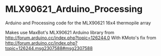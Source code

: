 # MLX90621_Arduino_Processing
Arduino and Processing code for the MLX90621 16x4 thermopile array 

Makes use MaxBot's MLX90621 Arduino library from http://forum.arduino.cc/index.php?topic=126244.0
With KMoto's fix from http://forum.arduino.cc/index.php?topic=126244.msg2307588#msg2307588
